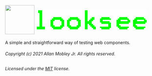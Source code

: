 

# <img align="center" src="https://avatars2.githubusercontent.com/u/76873423" width="96" height="96" />  <img align="center"  src="./assets/looksee.png" />
A simple and straightforward way of testing web components.

###### Copyright (c) 2021 Allan Mobley Jr. All rights reserved.
###### Licensed under the [MIT](./LICENSE) license.
